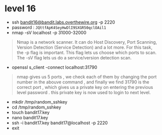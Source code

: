 # level 16
- ssh bandit16@bandit.labs.overthewire.org -p 2220
- password : ```JQttfApK4SeyHwDlI9SXGR50qclOAil1```
- nmap -sV localhost -p 31000-32000
> Nmap is a network scanner. It can do Host Discovery, Port Scanning, Version Detection (Service Detection) and a lot more. For this task, the -p flag is important. This flag lets us choose which ports to scan. The -sV flag lets us do a service/version detection scan.
- openssl s_client -connect localhost:31790
> nmap gives us 5 ports , we check each of them by changing the port number in the abouve command , and finally we find 31790 is the correct port , which gives us a private key on entering the previous level password . this private key is now used to login to next level.
- mkdir /tmp/random_sshkey
- cd /tmp/random_sshkey
- touch bandit17.key
- nano bandit17.key
- ssh -i bandit17.key bandit17@localhost -p 2220
- exit
